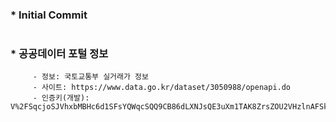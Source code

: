 ### * **Initial Commit**
#
### * **공공데이터 포털 정보**
         - 정보: 국토교통부 실거래가 정보
         - 사이트: https://www.data.go.kr/dataset/3050988/openapi.do
         - 인증키(개발): V%2FSqcjoSJVhxbMBHc6d1SFsYQWqcSQQ9CB86dLXNJsQE3uXm1TAK8ZrsZOU2VHzlnAFSk5R537PLjS5LhUEqYA%3D%3D